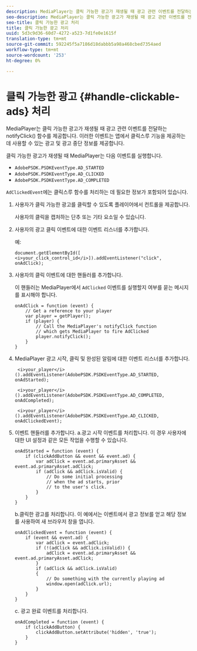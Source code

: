 ```yaml
---
description: MediaPlayer는 클릭 가능한 광고가 재생될 때 광고 관련 이벤트를 전달하는 notifyClick() 함수를 제공합니다. 이러한 이벤트는 앱에서 클릭스루 기능을 제공하는 데 사용할 수 있는 광고 및 광고 중단 정보를 제공합니다.
seo-description: MediaPlayer는 클릭 가능한 광고가 재생될 때 광고 관련 이벤트를 전달하는 notifyClick() 함수를 제공합니다. 이러한 이벤트는 앱에서 클릭스루 기능을 제공하는 데 사용할 수 있는 광고 및 광고 중단 정보를 제공합니다.
seo-title: 클릭 가능한 광고 처리
title: 클릭 가능한 광고 처리
uuid: 5d3c9d36-60d7-4272-a523-7d1fe0e1615f
translation-type: tm+mt
source-git-commit: 592245f5a7186d18dabbb5a98a468cbed7354aed
workflow-type: tm+mt
source-wordcount: '253'
ht-degree: 0%

---
```



# 클릭 가능한 광고 {#handle-clickable-ads} 처리

MediaPlayer는 클릭 가능한 광고가 재생될 때 광고 관련 이벤트를 전달하는 notifyClick() 함수를 제공합니다. 이러한 이벤트는 앱에서 클릭스루 기능을 제공하는 데 사용할 수 있는 광고 및 광고 중단 정보를 제공합니다.

클릭 가능한 광고가 재생될 때 MediaPlayer는 다음 이벤트를 실행합니다.

* `AdobePSDK.PSDKEventType.AD_STARTED`
* `AdobePSDK.PSDKEventType.AD_CLICKED`
* `AdobePSDK.PSDKEventType.AD_COMPLETED`

`AdClickedEvent`에는 클릭스루 함수를 처리하는 데 필요한 정보가 포함되어 있습니다.

1. 사용자가 클릭 가능한 광고를 클릭할 수 있도록 플레이어에서 컨트롤을 제공합니다.

   사용자의 클릭을 캡처하는 단추 또는 기타 요소일 수 있습니다.
1. 사용자의 광고 클릭 이벤트에 대한 이벤트 리스너를 추가합니다.

   예:

   ```
   document.getElementById([ 
   <i>your_click_control_id</i>]).addEventListener("click", onAdClick);
   ```

1. 사용자의 클릭 이벤트에 대한 핸들러를 추가합니다.

   이 핸들러는 MediaPlayer에서 `AdClicked` 이벤트를 실행할지 여부를 묻는 메시지를 표시해야 합니다.

   ```
   onAdClick = function (event) { 
       // Get a reference to your player 
       var player = getPlayer(); 
       if (player) { 
           // Call the MediaPlayer's notifyClick function 
           // which gets MediaPlayer to fire AdClicked 
           player.notifyClick(); 
       } 
   } 
   ```

1. MediaPlayer 광고 시작, 클릭 및 완성된 알림에 대한 이벤트 리스너를 추가합니다.

   ```
    <i>your_player</i>().addEventListener(AdobePSDK.PSDKEventType.AD_STARTED, onAdStarted); 
   
    <i>your_player</i>().addEventListener(AdobePSDK.PSDKEventType.AD_COMPLETED, onAdCompleted);
   
    <i>your_player</i>().addEventListener(AdobePSDK.PSDKEventType.AD_CLICKED, onAdClickedEvent);
   ```

1. 이벤트 핸들러를 추가합니다.
a.광고 시작 이벤트를 처리합니다.
이 경우 사용자에 대한 UI 설정과 같은 모든 작업을 수행할 수 있습니다.

   ```
   onAdStarted = function (event) { 
       if (clickAddButton && event && event.ad) { 
           var adClick = event.ad.primaryAsset && event.ad.primaryAsset.adClick; 
           if (adClick && adClick.isValid) { 
               // Do some initial processing  
               // when the ad starts, prior 
               // to the user's click. 
           } 
       } 
   }
   ```

   b.클릭한 광고를 처리합니다.
이 예에서는 이벤트에서 광고 정보를 얻고 해당 정보를 사용하여 새 브라우저 창을 엽니다.

   ```
   onAdClickedEvent = function (event) { 
       if (event && event.ad) { 
           var adClick = event.adClick; 
           if (!(adClick && adClick.isValid)) { 
               adClick = event.ad.primaryAsset && event.ad.primaryAsset.adClick; 
           } 
           if (adClick && adClick.isValid) 
           { 
               // Do something with the currently playing ad 
               window.open(adClick.url); 
           } 
       } 
   }
   ```

   c. 광고 완료 이벤트를 처리합니다.

   ```
   onAdCompleted = function (event) { 
       if (clickAddButton) { 
           clickAddButton.setAttribute('hidden', 'true'); 
       } 
   }
   ```
